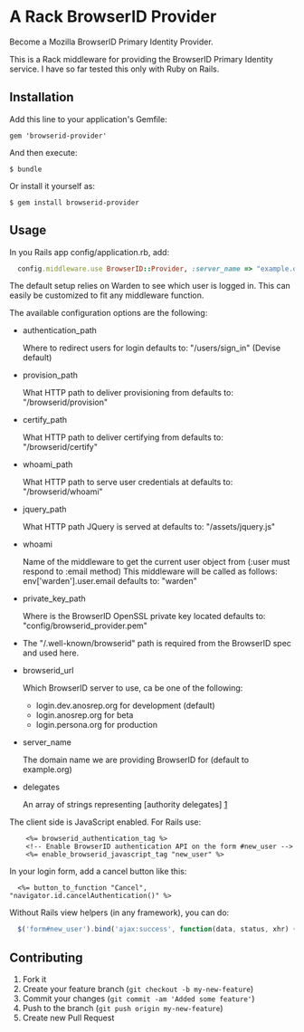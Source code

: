 # A Rack BrowserID Provider

Become a Mozilla BrowserID Primary Identity Provider.

This is a Rack middleware for providing the BrowserID Primary Identity
service. I have so far tested this only with Ruby on Rails.

## Installation

Add this line to your application's Gemfile:

    gem 'browserid-provider'

And then execute:

    $ bundle

Or install it yourself as:

    $ gem install browserid-provider

## Usage

In you Rails app config/application.rb, add:

```ruby
  config.middleware.use BrowserID::Provider, :server_name => "example.org", :delegates => ["example.com"]
```

The default setup relies on Warden to see which user is logged in. This
can easily be customized to fit any middleware function.

The available configuration options are the following:

*   authentication_path

    Where to redirect users for login
    defaults to: "/users/sign_in" (Devise default)
*   provision_path

    What HTTP path to deliver provisioning from
    defaults to: "/browserid/provision"
*   certify_path

    What HTTP path to deliver certifying from
    defaults to: "/browserid/certify"
*   whoami_path

    What HTTP path to serve user credentials at
    defaults to: "/browserid/whoami"
*   jquery_path

    What HTTP path JQuery is served at
    defaults to: "/assets/jquery.js"
*   whoami

    Name of the middleware to get the current user object from (:user must respond to :email method)
    This middleware will be called as follows: env['warden'].user.email
    defaults to: "warden"
*   private_key_path

    Where is the BrowserID OpenSSL private key located
    defaults to: "config/browserid_provider.pem"
*   The "/.well-known/browserid" path is required from the BrowserID spec and used here.
*   browserid_url

    Which BrowserID server to use, ca be one of the following:
    *   login.dev.anosrep.org for development (default)
    *   login.anosrep.org     for beta
    *   login.persona.org     for production
*   server_name

    The domain name we are providing BrowserID for (default to example.org)
*   delegates

    An array of strings representing [authority delegates] [1]

[1]: https://wiki.mozilla.org/Identity/BrowserID#BrowserID_Delegated_Support_Document "Mozilla Identity Wiki"

The client side is JavaScript enabled. For Rails use:

```erb
    <%= browserid_authentication_tag %>
    <!-- Enable BrowserID authentication API on the form #new_user -->
    <%= enable_browserid_javascript_tag "new_user" %>
```

In your login form, add a cancel button like this:

```erb
  <%= button_to_function "Cancel", "navigator.id.cancelAuthentication()" %>
```

Without Rails view helpers (in any framework), you can do:

```javascript
  $('form#new_user').bind('ajax:success', function(data, status, xhr) { navigator.id.completeAuthentication() })
```

## Contributing

1. Fork it
2. Create your feature branch (`git checkout -b my-new-feature`)
3. Commit your changes (`git commit -am 'Added some feature'`)
4. Push to the branch (`git push origin my-new-feature`)
5. Create new Pull Request
